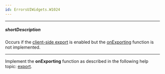 ```yaml
---
id: ErrorsUIWidgets.W1024
---
```

---
##### shortDescription
Occurs if the [client-side export](/Documentation/ApiReference/UI_Components/dxDataGrid/Configuration/export/) is enabled but the [onExporting](/Documentation/ApiReference/UI_Components/dxDataGrid/Configuration/#onExporting) function is not implemented.

---
Implement the **onExporting** function as described in the following help topic: [export](/Documentation/ApiReference/UI_Components/dxDataGrid/Configuration/export/).